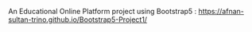 An Educational Online Platform project using Bootstrap5 :
https://afnan-sultan-trino.github.io/Bootstrap5-Project1/
